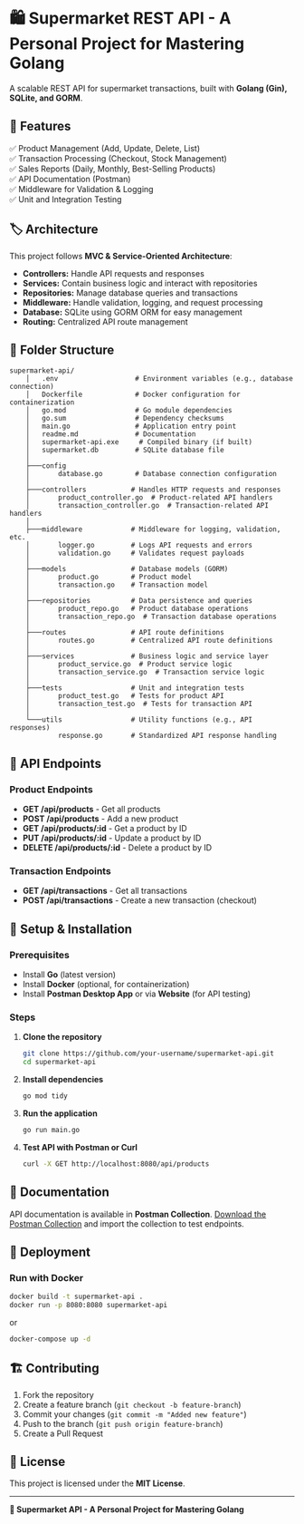 # 🛍️ **Supermarket REST API** - A Personal Project for Mastering Golang

A scalable REST API for supermarket transactions, built with **Golang (Gin), SQLite, and GORM**.

## 🚀 Features
✅ Product Management (Add, Update, Delete, List)  
✅ Transaction Processing (Checkout, Stock Management)  
✅ Sales Reports (Daily, Monthly, Best-Selling Products)  
✅ API Documentation (Postman)  
✅ Middleware for Validation & Logging  
✅ Unit and Integration Testing  

## 🏷️ Architecture
This project follows **MVC & Service-Oriented Architecture**:
- **Controllers:** Handle API requests and responses
- **Services:** Contain business logic and interact with repositories
- **Repositories:** Manage database queries and transactions
- **Middleware:** Handle validation, logging, and request processing
- **Database:** SQLite using GORM ORM for easy management
- **Routing:** Centralized API route management

## 📁 Folder Structure
```
supermarket-api/
    │   .env                   # Environment variables (e.g., database connection)
    │   Dockerfile             # Docker configuration for containerization
    │   go.mod                 # Go module dependencies
    │   go.sum                 # Dependency checksums
    │   main.go                # Application entry point
    │   readme.md              # Documentation
    │   supermarket-api.exe     # Compiled binary (if built)
    │   supermarket.db         # SQLite database file
    │
    ├───config
    │       database.go        # Database connection configuration
    │
    ├───controllers           # Handles HTTP requests and responses
    │       product_controller.go  # Product-related API handlers
    │       transaction_controller.go  # Transaction-related API handlers
    │
    ├───middleware            # Middleware for logging, validation, etc.
    │       logger.go         # Logs API requests and errors
    │       validation.go     # Validates request payloads
    │
    ├───models                # Database models (GORM)
    │       product.go        # Product model
    │       transaction.go    # Transaction model
    │
    ├───repositories          # Data persistence and queries
    │       product_repo.go   # Product database operations
    │       transaction_repo.go  # Transaction database operations
    │
    ├───routes                # API route definitions
    │       routes.go         # Centralized API route definitions
    │
    ├───services              # Business logic and service layer
    │       product_service.go  # Product service logic
    │       transaction_service.go  # Transaction service logic
    │
    ├───tests                 # Unit and integration tests
    │       product_test.go   # Tests for product API
    │       transaction_test.go  # Tests for transaction API
    │
    └───utils                 # Utility functions (e.g., API responses)
            response.go       # Standardized API response handling
```

## 📌 API Endpoints
### Product Endpoints
- **GET /api/products** - Get all products
- **POST /api/products** - Add a new product
- **GET /api/products/:id** - Get a product by ID
- **PUT /api/products/:id** - Update a product by ID
- **DELETE /api/products/:id** - Delete a product by ID

### Transaction Endpoints
- **GET /api/transactions** - Get all transactions
- **POST /api/transactions** - Create a new transaction (checkout)

## 🔧 Setup & Installation
### Prerequisites
- Install **Go** (latest version)
- Install **Docker** (optional, for containerization)
- Install **Postman Desktop App** or via **Website** (for API testing)

### Steps
1. **Clone the repository**
   ```sh
   git clone https://github.com/your-username/supermarket-api.git
   cd supermarket-api
   ```
2. **Install dependencies**
   ```sh
   go mod tidy
   ```
3. **Run the application**
   ```sh
   go run main.go
   ```
4. **Test API with Postman or Curl**
   ```sh
   curl -X GET http://localhost:8080/api/products
   ```

## 📜 Documentation
API documentation is available in **Postman Collection**. [Download the Postman Collection](docs/supermarket-api.postman_collection.json) and import the collection to test endpoints.

## 📌 Deployment
### Run with Docker
```sh
docker build -t supermarket-api .
docker run -p 8080:8080 supermarket-api
```

or 

```sh
docker-compose up -d
```


## 🏗️ Contributing
1. Fork the repository
2. Create a feature branch (`git checkout -b feature-branch`)
3. Commit your changes (`git commit -m "Added new feature"`)
4. Push to the branch (`git push origin feature-branch`)
5. Create a Pull Request

## 📜 License
This project is licensed under the **MIT License**.

---
**🚀 Supermarket API - A Personal Project for Mastering Golang**

